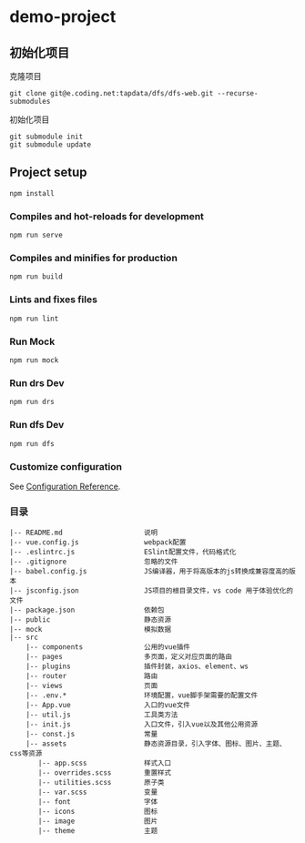 # demo-project

## 初始化项目

克隆项目

```
git clone git@e.coding.net:tapdata/dfs/dfs-web.git --recurse-submodules
```

初始化项目

```
git submodule init
git submodule update
```

## Project setup

```
npm install
```

### Compiles and hot-reloads for development

```
npm run serve
```

### Compiles and minifies for production

```
npm run build
```

### Lints and fixes files

```
npm run lint
```

### Run Mock

```
npm run mock
```

### Run drs Dev

```
npm run drs
```

### Run dfs Dev

```
npm run dfs
```

### Customize configuration

See [Configuration Reference](https://cli.vuejs.org/config/).

### 目录

```
|-- README.md                    说明
|-- vue.config.js                webpack配置
|-- .eslintrc.js                 ESlint配置文件，代码格式化
|-- .gitignore                   忽略的文件
|-- babel.config.js              JS编译器，用于将高版本的js转换成兼容度高的版本
|-- jsconfig.json                JS项目的根目录文件，vs code 用于体验优化的文件
|-- package.json                 依赖包
|-- public                       静态资源
|-- mock                         模拟数据
|-- src
    |-- components               公用的vue插件
    |-- pages                    多页面，定义对应页面的路由
    |-- plugins                  插件封装，axios、element、ws
    |-- router                   路由
    |-- views                    页面
    |-- .env.*                   环境配置，vue脚手架需要的配置文件
    |-- App.vue                  入口的vue文件
    |-- util.js                  工具类方法
    |-- init.js                  入口文件，引入vue以及其他公用资源
    |-- const.js                 常量
    |-- assets                   静态资源目录，引入字体、图标、图片、主题、css等资源
       |-- app.scss              样式入口
       |-- overrides.scss        重置样式
       |-- utilities.scss        原子类
       |-- var.scss              变量
       |-- font                  字体
       |-- icons                 图标
       |-- image                 图片
       |-- theme                 主题

```
